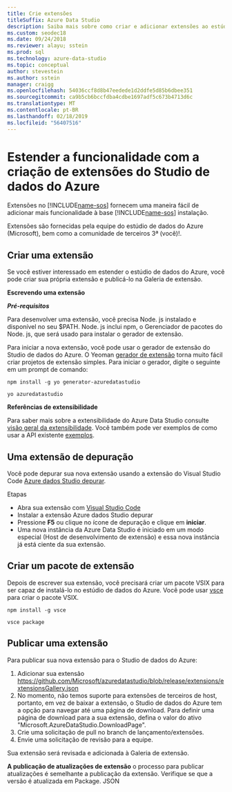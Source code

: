 ```yaml
---
title: Crie extensões
titleSuffix: Azure Data Studio
description: Saiba mais sobre como criar e adicionar extensões ao estúdio de dados do Azure
ms.custom: seodec18
ms.date: 09/24/2018
ms.reviewer: alayu; sstein
ms.prod: sql
ms.technology: azure-data-studio
ms.topic: conceptual
author: stevestein
ms.author: sstein
manager: craigg
ms.openlocfilehash: 54036ccf8d8b47eedede1d2ddfe5d85b6dbee351
ms.sourcegitcommit: ca9b5cb6bccfdba4cdbe1697adf5c673b4713d6c
ms.translationtype: MT
ms.contentlocale: pt-BR
ms.lasthandoff: 02/18/2019
ms.locfileid: "56407516"
---
```

# <a name="extend-the-functionality-by-creating-azure-data-studio-extensions"></a>Estender a funcionalidade com a criação de extensões do Studio de dados do Azure

Extensões no [!INCLUDE[name-sos](../includes/name-sos-short.md)] fornecem uma maneira fácil de adicionar mais funcionalidade à base [!INCLUDE[name-sos](../includes/name-sos-short.md)] instalação.

Extensões são fornecidas pela equipe do estúdio de dados do Azure (Microsoft), bem como a comunidade de terceiros 3ª (você)!.


## <a name="author-an-extension"></a>Criar uma extensão

Se você estiver interessado em estender o estúdio de dados do Azure, você pode criar sua própria extensão e publicá-lo na Galeria de extensão.

**Escrevendo uma extensão**

***Pré-requisitos***

Para desenvolver uma extensão, você precisa Node. js instalado e disponível no seu $PATH. Node. js inclui npm, o Gerenciador de pacotes do Node. js, que será usado para instalar o gerador de extensão.

Para iniciar a nova extensão, você pode usar o gerador de extensão do Studio de dados do Azure. O Yeoman [gerador de extensão](https://www.npmjs.com/package/generator-azuredatastudio) torna muito fácil criar projetos de extensão simples. Para iniciar o gerador, digite o seguinte em um prompt de comando:

`npm install -g yo generator-azuredatastudio`

`yo azuredatastudio`


**Referências de extensibilidade**

Para saber mais sobre a extensibilidade do Azure Data Studio consulte [visão geral da extensibilidade](extensibility.md). Você também pode ver exemplos de como usar a API existente [exemplos](https://github.com/Microsoft/azuredatastudio/tree/master/samples).


## <a name="debug-an-extension"></a>Uma extensão de depuração

Você pode depurar sua nova extensão usando a extensão do Visual Studio Code [Azure dados Studio depurar](https://github.com/kevcunnane/sqlops-debug).

Etapas
- Abra sua extensão com [Visual Studio Code](https://code.visualstudio.com/)
- Instalar a extensão Azure dados Studio depurar
- Pressione **F5** ou clique no ícone de depuração e clique em **iniciar**.
- Uma nova instância da Azure Data Studio é iniciado em um modo especial (Host de desenvolvimento de extensão) e essa nova instância já está ciente da sua extensão.


## <a name="create-an-extension-package"></a>Criar um pacote de extensão

Depois de escrever sua extensão, você precisará criar um pacote VSIX para ser capaz de instalá-lo no estúdio de dados do Azure. Você pode usar [vsce](https://github.com/Microsoft/vscode-vsce) para criar o pacote VSIX.

`npm install -g vsce`

`vsce package`


## <a name="publish-an-extension"></a>Publicar uma extensão

Para publicar sua nova extensão para o Studio de dados do Azure:

1. Adicionar sua extensão https://github.com/Microsoft/azuredatastudio/blob/release/extensions/extensionsGallery.json
2. No momento, não temos suporte para extensões de terceiros de host, portanto, em vez de baixar a extensão, o Studio de dados do Azure tem a opção para navegar até uma página de download. Para definir uma página de download para a sua extensão, defina o valor do ativo "Microsoft.AzureDataStudio.DownloadPage".
3. Crie uma solicitação de pull no branch de lançamento/extensões.
4. Envie uma solicitação de revisão para a equipe.

Sua extensão será revisada e adicionada à Galeria de extensão.

**A publicação de atualizações de extensão** o processo para publicar atualizações é semelhante a publicação da extensão. Verifique se que a versão é atualizada em Package. JSON
